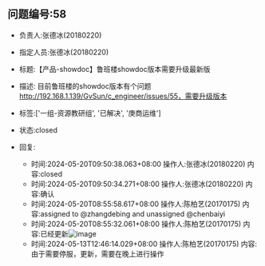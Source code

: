 ## 问题编号:58
- 负责人:张德冰(20180220)
- 指定人员:张德冰(20180220)
- 标题:【产品-showdoc】鲁班楼showdoc版本需要升级最新版
- 描述:
目前鲁班楼的showdoc版本有个问题 http://192.168.1.139/GvSun/c_engineer/issues/55，需要升级版本

- 标签:['一组-资源教研组', '已解决', '庚商运维']
- 状态:closed
- 回复:
    - 时间:2024-05-20T09:50:38.063+08:00
      操作人:张德冰(20180220)
      内容:closed
    - 时间:2024-05-20T09:50:34.271+08:00
      操作人:张德冰(20180220)
      内容:确认
    - 时间:2024-05-20T08:55:58.617+08:00
      操作人:陈柏艺(20170175)
      内容:assigned to @zhangdebing and unassigned @chenbaiyi
    - 时间:2024-05-20T08:55:32.061+08:00
      操作人:陈柏艺(20170175)
      内容:已经更新![image](/uploads/019c46fad4f68fc3d03f42e11d5cfb32/image.png)
    - 时间:2024-05-13T12:46:14.029+08:00
      操作人:陈柏艺(20170175)
      内容:由于需要停服，更新，需要在晚上进行操作